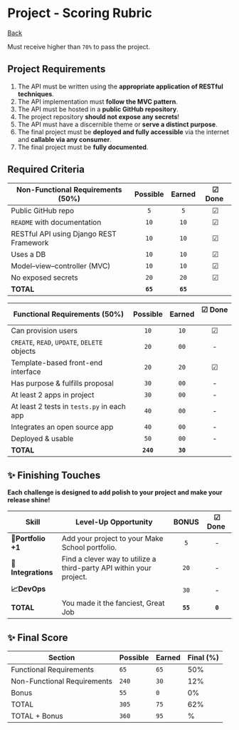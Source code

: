 # Project - Scoring Rubric

[Back](./)

Must receive higher than `70%` to pass the project.

## Project Requirements

1. The API must be written using the **appropriate application of RESTful techniques**.
2. The API implementation must **follow the MVC pattern**.
3. The API must be hosted in a **public GitHub repository**.
4. The project repository **should not expose any secrets**!
5. The API must have a discernible theme or **serve a distinct purpose**.
6. The final project must be **deployed and fully accessible** via the internet and **callable via any consumer**.
7. The final project must be **fully documented**.

## Required Criteria

| Non-Functional Requirements (50%)       | Possible |  Earned  | ☑ Done ️ |
| --------------------------------------- | :------: | :------: | :-----: |
| Public GitHub repo                      |   `5`    |   `5`    |    ☑    |
| `README` with documentation             |   `10`   |   `10`   |    ☑    |
| RESTful API using Django REST Framework |   `10`   |   `10`   |    ☑    |
| Uses a DB                               |   `10`   |   `10`   |    ☑    |
| Model–view–controller (MVC)             |   `10`   |   `10`   |    ☑    |
| No exposed secrets                      |   `20`   |   `20`   |    ☑    |
| **TOTAL**                               | **`65`** | **`65`** |         |

| Functional Requirements (50%)                | Possible  |  Earned  | ☑ Done ️ |
| -------------------------------------------- | :-------: | :------: | :-----: |
| Can provision users                          |   `10`    |   `10`   |    ☑    |
| `CREATE`, `READ`, `UPDATE`, `DELETE` objects |   `20`    |   `00`   |    -    |
| Template-based front-end interface           |   `20`    |   `20`   |    ☑    |
| Has purpose & fulfills proposal              |   `30`    |   `00`   |    -    |
| At least 2 apps in project                   |   `30`    |   `00`   |    -    |
| At least 2 tests in `tests.py` in each app   |   `40`    |   `00`   |    -    |
| Integrates an open source app                |   `40`    |   `00`   |    -    |
| Deployed & usable                            |   `50`    |   `00`   |    -    |
| **TOTAL**                                    | **`240`** | **`30`** |         |

## ✨ Finishing Touches

**Each challenge is designed to add polish to your project and make your release shine!**

| Skill             | Level-Up Opportunity                                                |  BONUS   | ☑ Done ️ |
| ----------------- | ------------------------------------------------------------------- | :------: | :-----: |
| **🎉Portfolio +1** | Add your project to your Make School portfolio.                     |   `5`    |    -    |
| **🔌Integrations** | Find a clever way to utilize a third-party API within your project. |   `20`   |    -    |
| **📈DevOps**       |                                                                     |   `30`   |    -    |
| **TOTAL**         | You made it the fanciest, Great Job                                 | **`55`** | **`0`** |

## ✨ Final Score

| Section                     | Possible | Earned | Final (%) |
| --------------------------- | -------- | ------ | --------- |
| Functional Requirements     | `65`     | `65`   | 50%       |
| Non-Functional Requirements | `240`    | `30`   | 12%       |
| Bonus                       | `55`     | `0`    | 0%        |
| TOTAL                       | `305`    | `75`   | 62%       |
| TOTAL + Bonus               | `360`    | `95`   | %         |
